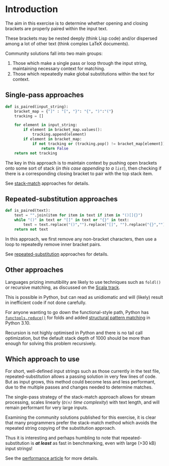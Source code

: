 # Introduction

The aim in this exercise is to determine whether opening and closing brackets are properly paired within the input text.

These brackets may be nested deeply (think Lisp code) and/or dispersed among a lot of other text (think complex LaTeX documents).

Community solutions fall into two main groups:

1.  Those which make a single pass or loop through the input string, maintaining necessary context for matching.
2.  Those which repeatedly make global substitutions within the text for context.


## Single-pass approaches

```python
def is_paired(input_string):
    bracket_map = {"]" : "[", "}": "{", ")":"("}
    tracking = []

    for element in input_string:
        if element in bracket_map.values():
            tracking.append(element)
        if element in bracket_map:
            if not tracking or (tracking.pop() != bracket_map[element]):
                return False
    return not tracking
```

The key in this approach is to maintain context by pushing open brackets onto some sort of stack (_in this case appending to a `list`_), then checking if there is a corresponding closing bracket to pair with the top stack item.

See [stack-match][stack-match] approaches for details.


## Repeated-substitution approaches

```python
def is_paired(text):
    text = "".join(item for item in text if item in "()[]{}")
    while "()" in text or "[]" in text or "{}" in text:
        text = text.replace("()","").replace("[]", "").replace("{}","")
    return not text
```

In this approach, we first remove any non-bracket characters, then use a loop to repeatedly remove inner bracket pairs.

See [repeated-substitution][repeated-substitution] approaches for details.


## Other approaches

Languages prizing immutibility are likely to use techniques such as `foldl()` or recursive matching, as discussed on the [Scala track][scala].

This is possible in Python, but can read as unidiomatic and will (likely) result in inefficient code if not done carefully.

For anyone wanting to go down the functional-style path, Python has [`functools.reduce()`][reduce] for folds and added [structural pattern matching][pattern-matching] in Python 3.10.

Recursion is not highly optimised in Python and there is no tail call optimization, but the default stack depth of 1000 should be more than enough for solving this problem recursively.


## Which approach to use

For short, well-defined input strings such as those currently in the test file, repeated-substitution allows a passing solution in very few lines of code.
But as input grows, this method could become less and less performant, due to the multiple passes and changes needed to determine matches.

The single-pass strategy of the stack-match approach allows for stream processing, scales linearly (_`O(n)` time complexity_) with text length, and will remain performant for very large inputs.

Examining the community solutions published for this exercise, it is clear that many programmers prefer the stack-match method which avoids the repeated string copying of the substitution approach.

Thus it is interesting and perhaps humbling to note that repeated-substitution is **_at least_** as fast in benchmarking, even with large (>30 kB) input strings!

See the [performance article][article-performance] for more details.

[article-performance]:https://exercism.org/tracks/python/exercises/matching-brackets/articles/performance
[pattern-matching]: https://docs.python.org/3/whatsnew/3.10.html#pep-634-structural-pattern-matching
[reduce]: https://docs.python.org/3/library/functools.html#functools.reduce
[repeated-substitution]: https://exercism.org/tracks/python/exercises/matching-brackets/approaches/repeated-substitution
[scala]: https://exercism.org/tracks/scala/exercises/matching-brackets/dig_deeper
[stack-match]: https://exercism.org/tracks/python/exercises/matching-brackets/approaches/stack-match
